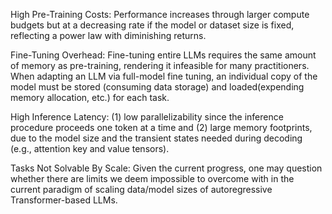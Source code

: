 
High Pre-Training Costs: Performance increases through larger compute budgets but at a decreasing rate if the model or dataset size is fixed, reflecting a power law with diminishing returns.


Fine-Tuning Overhead: Fine-tuning entire LLMs requires the same amount of memory as pre-training, rendering it infeasible for many practitioners. When adapting an LLM via full-model fine tuning, an individual copy of the model must be stored (consuming data storage) and loaded(expending memory allocation, etc.) for each task.


High Inference Latency: (1) low parallelizability since the inference procedure proceeds one token at a time and (2) large memory footprints, due to the model size and the transient states needed during decoding (e.g., attention key and value tensors).


Tasks Not Solvable By Scale: Given the current progress, one may question whether there are limits we deem impossible to overcome with in the current paradigm of scaling data/model sizes of autoregressive Transformer-based LLMs.
